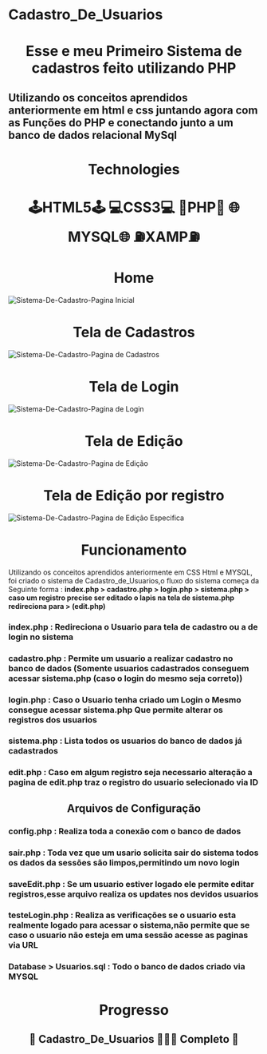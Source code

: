 # Cadastro_De_Usuarios

<h1 align="center">
      Esse e meu Primeiro Sistema de cadastros feito utilizando PHP
</h1>

<h2>
Utilizando os conceitos aprendidos anteriormente em html e css juntando agora com as Funções do PHP e conectando junto a um banco de dados relacional MySql
</h2>	

<h1 align="center">
Technologies
</h1>
<h1 align="center">
 🕹️HTML5🕹️ 
  💻CSS3💻
 🧩PHP🧩
 🌐MYSQL🌐
 ⛽️XAMP⛽️
</h1>

<h1 align="center">Home</h1>
<img src="https://user-images.githubusercontent.com/68614036/138623898-4889c64d-b959-4817-a880-7cb70834c30b.jpeg" alt="Sistema-De-Cadastro-Pagina Inicial">
<h1 align="center">Tela de Cadastros</h1>
<img src="https://user-images.githubusercontent.com/68614036/138624024-b63e01e8-bc1c-4d31-89de-ee03944eedf1.jpeg" alt="Sistema-De-Cadastro-Pagina de Cadastros">
<h1 align="center">Tela de Login</h1>
<img src="https://user-images.githubusercontent.com/68614036/138624086-8c6841ef-a766-473d-a40f-a7cd37a35a04.jpeg" alt="Sistema-De-Cadastro-Pagina de Login">
<h1 align="center">Tela de Edição</h1>
<img src="https://user-images.githubusercontent.com/68614036/138624158-6d39336a-7e94-4fee-808c-158b74b4d9fa.jpeg" alt="Sistema-De-Cadastro-Pagina de Edição ">
<h1 align="center">Tela de Edição por registro</h1>
<img src="https://user-images.githubusercontent.com/68614036/138624283-df1c6428-6f9f-4943-bd7c-a5f12923e4d3.jpeg" alt="Sistema-De-Cadastro-Pagina de Edição Especifica">

<h1 align="center">Funcionamento</h1>
<p>
Utilizando os conceitos aprendidos anteriormente em CSS Html e MYSQL, foi criado o sistema de Cadastro_de_Usuarios,o fluxo do sistema começa da Seguinte forma : <strong> 
index.php > cadastro.php > login.php > sistema.php > caso um registro precise ser editado o lapis na tela de sistema.php redireciona para > (edit.php)  </strong> <br>
<h3> index.php : Redireciona o Usuario para tela de cadastro ou a de login no sistema </h3> 
<h3> cadastro.php : Permite um usuario a realizar cadastro no banco de dados (Somente usuarios cadastrados conseguem acessar sistema.php (caso o login do mesmo seja correto)) 
</h3> 
<h3> login.php : Caso o Usuario tenha criado um Login o Mesmo consegue acessar <strong>sistema.php</strong> Que permite alterar os registros dos usuarios  </h3> 
<h3> sistema.php : Lista todos os usuarios do banco de dados já cadastrados </h3> 
<h3> edit.php : Caso em algum registro seja necessario alteração a pagina de edit.php traz o registro do usuario selecionado via ID </h3> 

<h2 align="center"> 
	Arquivos de Configuração
</h2>
<h3> config.php : Realiza toda a conexão com o banco de dados</h3>
<h3> sair.php : Toda vez que um usario solicita sair do sistema todos os dados da sessões são limpos,permitindo um novo login</h3>
<h3> saveEdit.php : Se um usuario estiver logado ele permite editar registros,esse arquivo realiza os updates nos devidos usuarios </h3>
<h3> testeLogin.php : Realiza as verificações se o usuario esta realmente logado para acessar o sistema,não permite que se caso o usuario não esteja em uma sessão acesse as paginas via URL </h3>
<h3> Database > Usuarios.sql : Todo o banco de dados criado via MYSQL </h3>
</p>


<h1 align = "center">Progresso</h1>
<h2 align="center"> 
	🔋  Cadastro_De_Usuarios 👨🏻‍💻 <strong>Completo</strong> 🔋  
</h2>
